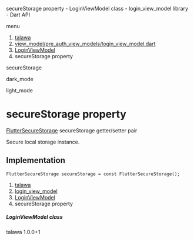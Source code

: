 




secureStorage property - LoginViewModel class - login\_view\_model library - Dart API







menu

1. [talawa](../../index.html)
2. [view\_model/pre\_auth\_view\_models/login\_view\_model.dart](../../view_model_pre_auth_view_models_login_view_model/view_model_pre_auth_view_models_login_view_model-library.html)
3. [LoginViewModel](../../view_model_pre_auth_view_models_login_view_model/LoginViewModel-class.html)
4. secureStorage property

secureStorage


dark\_mode

light\_mode




# secureStorage property


[FlutterSecureStorage](https://pub.dev/documentation/flutter_secure_storage/9.2.2/flutter_secure_storage/FlutterSecureStorage-class.html)
secureStorage
getter/setter pair

Secure local storage instance.


## Implementation

```
FlutterSecureStorage secureStorage = const FlutterSecureStorage();
```

 


1. [talawa](../../index.html)
2. [login\_view\_model](../../view_model_pre_auth_view_models_login_view_model/view_model_pre_auth_view_models_login_view_model-library.html)
3. [LoginViewModel](../../view_model_pre_auth_view_models_login_view_model/LoginViewModel-class.html)
4. secureStorage property

##### LoginViewModel class





talawa
1.0.0+1






